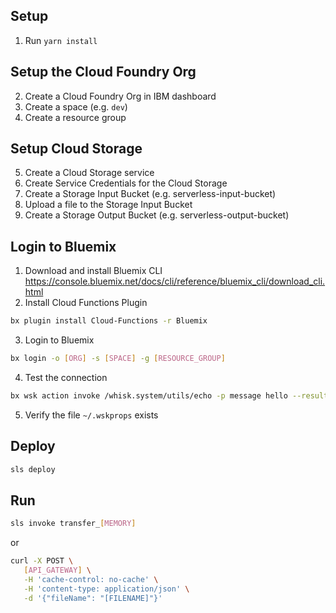 
## Setup

1. Run `yarn install`

## Setup the Cloud Foundry Org

2. Create a Cloud Foundry Org in IBM dashboard
3. Create a space (e.g. `dev`)
4. Create a resource group

## Setup Cloud Storage
5. Create a Cloud Storage service
6. Create Service Credentials for the Cloud Storage
6. Create a Storage Input Bucket (e.g. serverless-input-bucket)
6. Upload a file to the Storage Input Bucket
7. Create a Storage Output Bucket (e.g. serverless-output-bucket)

## Login to Bluemix
1. Download and install Bluemix CLI https://console.bluemix.net/docs/cli/reference/bluemix_cli/download_cli.html
2. Install Cloud Functions Plugin
```bash
bx plugin install Cloud-Functions -r Bluemix
```
3. Login to Bluemix
```bash
bx login -o [ORG] -s [SPACE] -g [RESOURCE_GROUP]
```
4. Test the connection
```bash
bx wsk action invoke /whisk.system/utils/echo -p message hello --result
```
5. Verify the file `~/.wskprops` exists

## Deploy

```bash
sls deploy
```

## Run
```bash
sls invoke transfer_[MEMORY]
```
or 
```bash
curl -X POST \
   [API_GATEWAY] \
   -H 'cache-control: no-cache' \
   -H 'content-type: application/json' \
   -d '{"fileName": "[FILENAME]"}'
```

